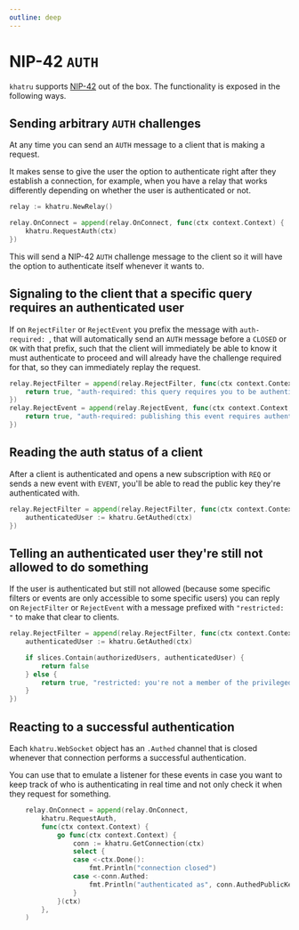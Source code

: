 ```yaml
---
outline: deep
---
```


# NIP-42 `AUTH`

`khatru` supports [NIP-42](https://nips.nostr.com/42) out of the box. The functionality is exposed in the following ways.

## Sending arbitrary `AUTH` challenges

At any time you can send an `AUTH` message to a client that is making a request.

It makes sense to give the user the option to authenticate right after they establish a connection, for example, when you have a relay that works differently depending on whether the user is authenticated or not.

```go
relay := khatru.NewRelay()

relay.OnConnect = append(relay.OnConnect, func(ctx context.Context) {
	khatru.RequestAuth(ctx)
})
```

This will send a NIP-42 `AUTH` challenge message to the client so it will have the option to authenticate itself whenever it wants to.

## Signaling to the client that a specific query requires an authenticated user

If on `RejectFilter` or `RejectEvent` you prefix the message with `auth-required: `, that will automatically send an `AUTH` message before a `CLOSED` or `OK` with that prefix, such that the client will immediately be able to know it must authenticate to proceed and will already have the challenge required for that, so they can immediately replay the request.

```go
relay.RejectFilter = append(relay.RejectFilter, func(ctx context.Context, filter nostr.Filter) (bool, string) {
	return true, "auth-required: this query requires you to be authenticated"
})
relay.RejectEvent = append(relay.RejectEvent, func(ctx context.Context, event *nostr.Event) (bool, string) {
	return true, "auth-required: publishing this event requires authentication"
})
```

## Reading the auth status of a client

After a client is authenticated and opens a new subscription with `REQ` or sends a new event with `EVENT`, you'll be able to read the public key they're authenticated with.

```go
relay.RejectFilter = append(relay.RejectFilter, func(ctx context.Context, filter nostr.Filter) (bool, string) {
	authenticatedUser := khatru.GetAuthed(ctx)
})
```

## Telling an authenticated user they're still not allowed to do something

If the user is authenticated but still not allowed (because some specific filters or events are only accessible to some specific users) you can reply on `RejectFilter` or `RejectEvent` with a message prefixed with `"restricted: "` to make that clear to clients.

```go
relay.RejectFilter = append(relay.RejectFilter, func(ctx context.Context, filter nostr.Filter) (bool, string) {
	authenticatedUser := khatru.GetAuthed(ctx)

	if slices.Contain(authorizedUsers, authenticatedUser) {
		return false
	} else {
		return true, "restricted: you're not a member of the privileged group that can read that stuff"
	}
})
```

## Reacting to a successful authentication

Each `khatru.WebSocket` object has an `.Authed` channel that is closed whenever that connection performs a successful authentication.

You can use that to emulate a listener for these events in case you want to keep track of who is authenticating in real time and not only check it when they request for something.

```go
	relay.OnConnect = append(relay.OnConnect,
		khatru.RequestAuth,
		func(ctx context.Context) {
			go func(ctx context.Context) {
				conn := khatru.GetConnection(ctx)
				select {
				case <-ctx.Done():
					fmt.Println("connection closed")
				case <-conn.Authed:
					fmt.Println("authenticated as", conn.AuthedPublicKey)
				}
			}(ctx)
		},
	)
```
